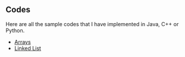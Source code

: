 ## Codes

Here are all the sample codes that I have implemented in Java, C++ or Python.

- [Arrays](./Arrays)
- [Linked List](./Linked%20List) 